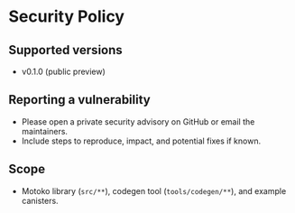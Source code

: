 # Security Policy

## Supported versions
- v0.1.0 (public preview)

## Reporting a vulnerability
- Please open a private security advisory on GitHub or email the maintainers.
- Include steps to reproduce, impact, and potential fixes if known.

## Scope
- Motoko library (`src/**`), codegen tool (`tools/codegen/**`), and example canisters.
